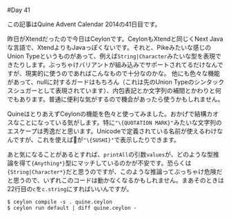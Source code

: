 #Day 41

この記事はQuine Advent Calendar 2014の41日目です。

昨日がXtendだったので今日はCeylonです。CeylonもXtendと同じくNext Javaな言語で、XtendよりもJavaっぽくないです。それと、Pikeみたいな感じのUnion Typeというものがあって、例えば`String|Character`みたいな型を表現できたりします。ぶっちゃけバリアントが組み込みでサポートされてるだけなんですが、現実的に使うのであればこんなもので十分なのかな。
他にも色々な機能があって、nullに対するガードはもちろん（これは先のUnion Typeのシンタックスシュガーとして表現されています）、内包表記とか文字列の補間とかわりと何でもあります。普通に便利な気がするので機会があったら使うかもしれません。

QuineはとりあえずCeylonの機能を色々と使ってみました。おかげで結構カオスなことになっている気がします。特に`"\{QUOTATION MARK}"`みたいな文字列のエスケープは秀逸だと思います。Unicodeで定義されている名前が使えるわけなんですが、これを使えば:sushi:が`"\{SUSHI}"`で表示したりできます。

あと気になることがあるとすれば、`printAll`の引数`values`が、どのような型推論を得て`{Anything*}`型にマッチしているのかが不安です。恐らくは`{String|Character*}`だと思うのですが、このような推論ってぶっちゃけ危険だと思うので、いずれこのコードは動かなくなるかもしれません。まあそのときは22行目の`c`を`c.string`にすればいいんですが。

```console
$ ceylon compile -s . quine.ceylon
$ ceylon run default | diff quine.ceylon -
```
